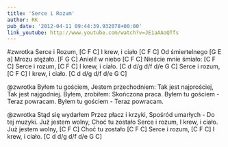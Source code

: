 ```yaml
---
title: 'Serce i Rozum'
author: RK
pub_date: '2012-04-11 09:44:39.932078+00:00'
link_youtube: http://www.youtube.com/watch?v=JE1aAAoQTfs
---
```


#zwrotka
Serce i Rozum, [C F C]
I krew, i ciało [C F C]
Od śmiertelnego [G E a]
Mrozu stężało. [F G C]
Anieli! w niebo [C F C]
Nieście mnie śmiało: [C F C]
Serce i rozum,	 [C F C]
I krew, i ciało. [C d d/g d/f d/e G C]
Serce i rozum,	 [C F C]
I krew, i ciało. [C d d/g d/f d/e G C]

@zwrotka
Byłem tu gościem,
Jestem przechodniem:
Tak jest najprościej,
Tak jest najgodniej.
Byłem, zrobiłem:
Skończona praca.
Byłem tu gościem -
Teraz powracam.
Byłem tu gościem -
Teraz powracam.

@zwrotka
Stąd się wydarłem
Przez płacz i krzyki,
Spośród umarłych -
Do tej muzyki.
Już jestem wolny,
Choć tu zostało
Serce i rozum,
I krew, i ciało. 
Już jestem wolny, [C F C]
Choć tu zostało [C F C]
Serce i rozum, [C F C]
I krew, i ciało.  [C d d/g d/f d/e G C]